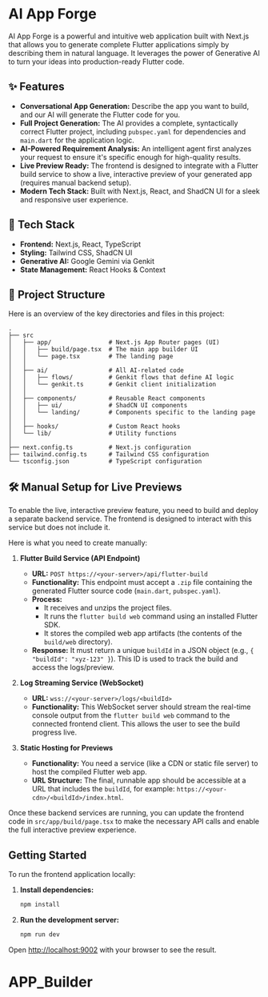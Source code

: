 # AI App Forge

AI App Forge is a powerful and intuitive web application built with Next.js that allows you to generate complete Flutter applications simply by describing them in natural language. It leverages the power of Generative AI to turn your ideas into production-ready Flutter code.

## ✨ Features

- **Conversational App Generation:** Describe the app you want to build, and our AI will generate the Flutter code for you.
- **Full Project Generation:** The AI provides a complete, syntactically correct Flutter project, including `pubspec.yaml` for dependencies and `main.dart` for the application logic.
- **AI-Powered Requirement Analysis:** An intelligent agent first analyzes your request to ensure it's specific enough for high-quality results.
- **Live Preview Ready:** The frontend is designed to integrate with a Flutter build service to show a live, interactive preview of your generated app (requires manual backend setup).
- **Modern Tech Stack:** Built with Next.js, React, and ShadCN UI for a sleek and responsive user experience.

## 🚀 Tech Stack

- **Frontend:** Next.js, React, TypeScript
- **Styling:** Tailwind CSS, ShadCN UI
- **Generative AI:** Google Gemini via Genkit
- **State Management:** React Hooks & Context

## 📁 Project Structure

Here is an overview of the key directories and files in this project:

```
.
├── src
│   ├── app/                # Next.js App Router pages (UI)
│   │   ├── build/page.tsx  # The main app builder UI
│   │   └── page.tsx        # The landing page
│   │
│   ├── ai/                 # All AI-related code
│   │   ├── flows/          # Genkit flows that define AI logic
│   │   └── genkit.ts       # Genkit client initialization
│   │
│   ├── components/         # Reusable React components
│   │   ├── ui/             # ShadCN UI components
│   │   └── landing/        # Components specific to the landing page
│   │
│   ├── hooks/              # Custom React hooks
│   └── lib/                # Utility functions
│
├── next.config.ts          # Next.js configuration
├── tailwind.config.ts      # Tailwind CSS configuration
└── tsconfig.json           # TypeScript configuration
```

## 🛠️ Manual Setup for Live Previews

To enable the live, interactive preview feature, you need to build and deploy a separate backend service. The frontend is designed to interact with this service but does not include it.

Here is what you need to create manually:

1.  **Flutter Build Service (API Endpoint)**
    -   **URL:** `POST https://<your-server>/api/flutter-build`
    -   **Functionality:** This endpoint must accept a `.zip` file containing the generated Flutter source code (`main.dart`, `pubspec.yaml`).
    -   **Process:**
        -   It receives and unzips the project files.
        -   It runs the `flutter build web` command using an installed Flutter SDK.
        -   It stores the compiled web app artifacts (the contents of the `build/web` directory).
    -   **Response:** It must return a unique `buildId` in a JSON object (e.g., `{ "buildId": "xyz-123" }`). This ID is used to track the build and access the logs/preview.

2.  **Log Streaming Service (WebSocket)**
    -   **URL:** `wss://<your-server>/logs/<buildId>`
    -   **Functionality:** This WebSocket server should stream the real-time console output from the `flutter build web` command to the connected frontend client. This allows the user to see the build progress live.

3.  **Static Hosting for Previews**
    -   **Functionality:** You need a service (like a CDN or static file server) to host the compiled Flutter web app.
    -   **URL Structure:** The final, runnable app should be accessible at a URL that includes the `buildId`, for example: `https://<your-cdn>/<buildId>/index.html`.

Once these backend services are running, you can update the frontend code in `src/app/build/page.tsx` to make the necessary API calls and enable the full interactive preview experience.

## Getting Started

To run the frontend application locally:

1.  **Install dependencies:**
    ```bash
    npm install
    ```

2.  **Run the development server:**
    ```bash
    npm run dev
    ```

Open [http://localhost:9002](http://localhost:9002) with your browser to see the result.
# APP_Builder
